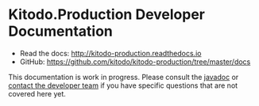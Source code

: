 # Kitodo.Production Developer Documentation

* Read the docs: <http://kitodo-production.readthedocs.io>
* GitHub: <https://github.com/kitodo/kitodo-production/tree/master/docs>

This documentation is work in progress. Please consult the [javadoc](javadoc/README.md) or [contact the developer team](https://maillist.slub-dresden.de/cgi-bin/mailman/listinfo/kitodo-developer) if you have specific questions that are not covered here yet.
